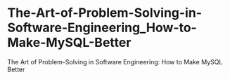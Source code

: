 # The-Art-of-Problem-Solving-in-Software-Engineering_How-to-Make-MySQL-Better
The Art of Problem-Solving in Software Engineering: How to Make MySQL Better
